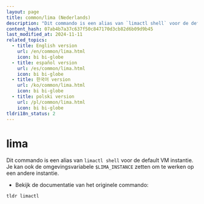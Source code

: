 ```yaml
---
layout: page
title: common/lima (Nederlands)
description: "Dit commando is een alias van `limactl shell` voor de default VM instantie."
content_hash: 07ab4b7a37c637f50c847170d3cb82d6b09d9b45
last_modified_at: 2024-11-11
related_topics:
  - title: English version
    url: /en/common/lima.html
    icon: bi bi-globe
  - title: español version
    url: /es/common/lima.html
    icon: bi bi-globe
  - title: 한국어 version
    url: /ko/common/lima.html
    icon: bi bi-globe
  - title: polski version
    url: /pl/common/lima.html
    icon: bi bi-globe
tldri18n_status: 2
---
```

# lima

Dit commando is een alias van `limactl shell` voor de default VM instantie.
Je kan ook de omgevingsvariabele `$LIMA_INSTANCE` zetten om te werken op een andere instantie.

- Bekijk de documentatie van het originele commando:

`tldr limactl`
